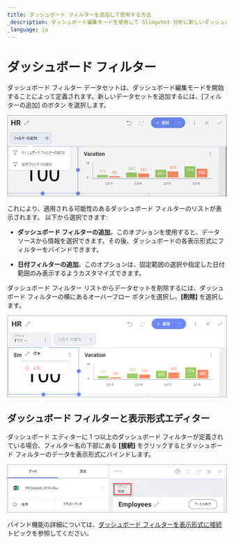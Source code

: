 ```yaml
---
title: ダッシュボード フィルターを追加して使用する方法  
_description: ダッシュボード編集モードを使用して Slingshot 分析に新しいダッシュボード フィルターを追加する方法について説明します。
_language: ja
---
```


# ダッシュボード フィルター

ダッシュボード フィルター データセットは、ダッシュボード編集モードを開始することによって定義されます。新しいデータセットを追加するには、[フィルターの追加] のボタン を選択します。

<img src="images/add-new-dashboard-filter.png" alt="Adding a new dashboard filter" class="responsive-img"/>

これにより、適用される可能性のあるダッシュボード フィルターのリストが表示されます。
以下から選択できます:

  - **ダッシュボード フィルターの追加**。このオプションを使用すると、データ ソースから情報を選択できます。その後、ダッシュボードの各表示形式にフィルターをバインドできます。

  - **日付フィルターの追加**。このオプションは、固定範囲の選択や指定した日付範囲のみ表示するようカスタマイズできます。

ダッシュボード フィルター リストからデータセットを削除するには、ダッシュボード フィルターの横にあるオーバーフロー ボタンを選択し、**[削除]** を選択します。

<img src="images/remove-dashboard-filter.png" alt="Removing a dashboard filter" class="responsive-img"/>

## ダッシュボード フィルターと表示形式エディター

ダッシュボード エディターに 1 つ以上のダッシュボード フィルターが定義されている場合、フィルター名の下部にある **[接続]** をクリックするとダッシュボード フィルターのデータを表示形式にバインドします。

<img src="images/connect-dashboard-filter-visualization-editor.png" alt="Connecting to a dashboard filter in the visualization editor" class="responsive-img"/>

バインド機能の詳細については、[ダッシュボード フィルターを表示形式に接続](connecting-dashboard-filters-visualization.html)トピックを参照してください。
